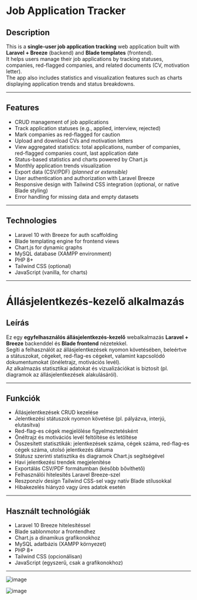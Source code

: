 # Job Application Tracker

## Description
This is a **single-user job application tracking** web application built with **Laravel + Breeze** (backend) and **Blade templates** (frontend).  
It helps users manage their job applications by tracking statuses, companies, red-flagged companies, and related documents (CV, motivation letter).  
The app also includes statistics and visualization features such as charts displaying application trends and status breakdowns.

---

## Features
- CRUD management of job applications  
- Track application statuses (e.g., applied, interview, rejected)  
- Mark companies as red-flagged for caution  
- Upload and download CVs and motivation letters  
- View aggregated statistics: total applications, number of companies, red-flagged companies count, last application date  
- Status-based statistics and charts powered by Chart.js  
- Monthly application trends visualization  
- Export data (CSV/PDF) *(planned or extensible)*  
- User authentication and authorization with Laravel Breeze  
- Responsive design with Tailwind CSS integration (optional, or native Blade styling)  
- Error handling for missing data and empty datasets  

---

## Technologies
- Laravel 10 with Breeze for auth scaffolding  
- Blade templating engine for frontend views  
- Chart.js for dynamic graphs  
- MySQL database (XAMPP environment)  
- PHP 8+  
- Tailwind CSS (optional)  
- JavaScript (vanilla, for charts)  

---

# Állásjelentkezés-kezelő alkalmazás

## Leírás
Ez egy **egyfelhasználós állásjelentkezés-kezelő** webalkalmazás **Laravel + Breeze** backenddel és **Blade frontend** nézetekkel.  
Segíti a felhasználót az állásjelentkezések nyomon követésében, beleértve a státuszokat, cégeket, red-flag-es cégeket, valamint kapcsolódó dokumentumokat (önéletrajz, motivációs levél).  
Az alkalmazás statisztikai adatokat és vizualizációkat is biztosít (pl. diagramok az állásjelentkezések alakulásáról).

---

## Funkciók
- Állásjelentkezések CRUD kezelése  
- Jelentkezési státuszok nyomon követése (pl. pályázva, interjú, elutasítva)  
- Red-flag-es cégek megjelölése figyelmeztetésként  
- Önéltrajz és motivációs levél feltöltése és letöltése  
- Összesített statisztikák: jelentkezések száma, cégek száma, red-flag-es cégek száma, utolsó jelentkezés dátuma  
- Státusz szerinti statisztika és diagramok Chart.js segítségével  
- Havi jelentkezési trendek megjelenítése  
- Exportálás CSV/PDF formátumban (később bővíthető)  
- Felhasználói hitelesítés Laravel Breeze-szel  
- Reszponzív design Tailwind CSS-sel vagy natív Blade stílusokkal  
- Hibakezelés hiányzó vagy üres adatok esetén  

---

## Használt technológiák
- Laravel 10 Breeze hitelesítéssel  
- Blade sablonmotor a frontendhez  
- Chart.js a dinamikus grafikonokhoz  
- MySQL adatbázis (XAMPP környezet)  
- PHP 8+  
- Tailwind CSS (opcionálisan)  
- JavaScript (egyszerű, csak a grafikonokhoz)  

---
![image](https://github.com/user-attachments/assets/a044cc1f-d5e8-47ae-84a1-e42ca48ed002)


![image](https://github.com/user-attachments/assets/c7fbac2e-a8b0-4a0f-b909-2e66795f4f9b)


